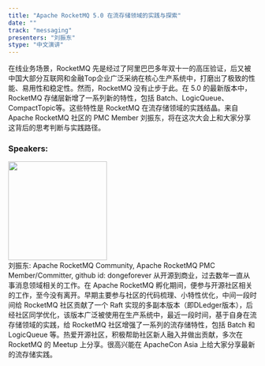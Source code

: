 ```yaml
---
title: "Apache RocketMQ 5.0 在流存储领域的实践与探索"
date: "" 
track: "messaging"
presenters: "刘振东"
stype: "中文演讲"
---
```

在线业务场景，RocketMQ 先是经过了阿里巴巴多年双十一的高压验证，后又被中国大部分互联网和金融Top企业广泛采纳在核心生产系统中，打磨出了极致的性能、易用性和稳定性。然而，RocketMQ 没有止步于此。在 5.0 的最新版本中，RocketMQ 存储层新增了一系列新的特性，包括 Batch、LogicQueue、CompactTopic等。这些特性是 RocketMQ 在流存储领域的实践结晶。来自 Apache RocketMQ 社区的 PMC Member 刘振东，将在这次大会上和大家分享这背后的思考判断与实践路径。
 ### Speakers: 
 <img src="images/speaker/1160.png" width="200" /><br>刘振东: Apache RocketMQ  Community, Apache RocketMQ PMC Member/Committer, github id: dongeforever
从开源到商业，过去数年一直从事消息领域相关的工作。在 Apache RocketMQ 孵化期间，便参与开源社区相关的工作，至今没有离开。早期主要参与社区的代码梳理、小特性优化，中间一段时间给 RocketMQ 社区贡献了一个 Raft 实现的多副本版本（即DLedger版本），后经社区同学优化，该版本广泛被使用在生产系统中，最近一段时间，基于自身在流存储领域的实践，给 RocketMQ 社区增强了一系列的流存储特性，包括 Batch 和 LogicQueue 等。热爱开源社区，积极帮助社区新人融入并做出贡献，多次在 RocketMQ 的 Meetup 上分享。很高兴能在 ApacheCon Asia 上给大家分享最新的流存储实践。
 